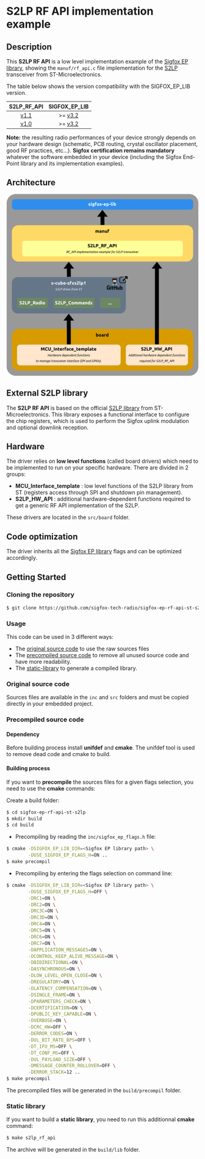 # S2LP RF API implementation example

## Description

This **S2LP RF API** is a low level implementation example of the [Sigfox EP library](https://github.com/sigfox-tech-radio/sigfox-ep-lib), showing the `manuf/rf_api.c` file implementation for the [S2LP](https://www.st.com/en/wireless-connectivity/s2-lp.html) transceiver from ST-Microelectronics.

The table below shows the version compatibility with the SIGFOX_EP_LIB version.

|                                      **S2LP_RF_API**                                    |                                **SIGFOX_EP_LIB**                                |
|:---------------------------------------------------------------------------------------:|:-------------------------------------------------------------------------------:|
| [v1.1](https://github.com/sigfox-tech-radio/sigfox-ep-rf-api-st-s2lp/releases/tag/v1.1) | >= [v3.2](https://github.com/sigfox-tech-radio/sigfox-ep-lib/releases/tag/v3.2) |
| [v1.0](https://github.com/sigfox-tech-radio/sigfox-ep-rf-api-st-s2lp/releases/tag/v1.0) | >= [v3.2](https://github.com/sigfox-tech-radio/sigfox-ep-lib/releases/tag/v3.2) |

**Note:** the resulting radio performances of your device strongly depends on your hardware design (schematic, PCB routing, crystal oscillator placement, good RF practices, etc...). **Sigfox certification remains mandatory** whatever the software embedded in your device (including the Sigfox End-Point library and its implementation examples).

## Architecture

<p align="center">
<img src="docs/images/sigfox_ep_example_st_s2lp_architecture.png" width="600"/>
</p>

## External S2LP library

The **S2LP RF API** is based on the official [S2LP library](https://github.com/STMicroelectronics/x-cube-sfxs2lp1/tree/main/Drivers/BSP/Components/S2LP/S2LP_Library) from ST-Microelectronics. This library exposes a functional interface to configure the chip registers, which is used to perform the Sigfox uplink modulation and optional downlink reception.

## Hardware

The driver relies on **low level functions** (called board drivers) which need to be implemented to run on your specific hardware. There are divided in 2 groups:

* **MCU_Interface_template** : low level functions of the S2LP library from ST (registers access through SPI and shutdown pin management).
* **S2LP_HW_API** : additional hardware-dependent functions required to get a generic RF API implementation of the S2LP.

These drivers are located in the `src/board` folder.

## Code optimization

The driver inherits all the [Sigfox EP library](https://github.com/sigfox-tech-radio/sigfox-ep-lib) flags and can be optimized accordingly.

## Getting Started

### Cloning the repository

```bash
$ git clone https://github.com/sigfox-tech-radio/sigfox-ep-rf-api-st-s2lp.git
```

### Usage

This code can be used in 3 different ways:
 * The [original source code](#original-source-code) to use the raw sources files
 * The [precompiled source code](#precompiled-source-code) to remove all unused source code and have more readability.
 * The [static-library](#static-library) to generate a compiled library.

### Original source code

Sources files are available in the `inc` and `src` folders and must be copied directly in your embedded project.

### Precompiled source code

#### Dependency

Before building process install **unifdef** and  **cmake**. The unifdef tool is used to remove dead code and cmake to build.

#### Building process

If you want to **precompile** the sources files for a given flags selection, you need to use the **cmake** commands:

Create a build folder:

```bash
$ cd sigfox-ep-rf-api-st-s2lp
$ mkdir build
$ cd build
```

* Precompiling by reading the `inc/sigfox_ep_flags.h` file:

```bash
$ cmake -DSIGFOX_EP_LIB_DIR=<Sigfox EP library path> \
		-DUSE_SIGFOX_EP_FLAGS_H=ON ..
$ make precompil
```
* Precompiling by entering the flags selection on command line:

```bash
$ cmake -DSIGFOX_EP_LIB_DIR=<Sigfox EP library path> \
		-DUSE_SIGFOX_EP_FLAGS_H=OFF \
        -DRC1=ON \
        -DRC2=ON \
        -DRC3C=ON \
        -DRC3D=ON \
        -DRC4=ON \
        -DRC5=ON \
        -DRC6=ON \
        -DRC7=ON \
        -DAPPLICATION_MESSAGES=ON \
        -DCONTROL_KEEP_ALIVE_MESSAGE=ON \
        -DBIDIRECTIONAL=ON \
        -DASYNCHRONOUS=ON \
        -DLOW_LEVEL_OPEN_CLOSE=ON \
        -DREGULATORY=ON \
        -DLATENCY_COMPENSATION=ON \
        -DSINGLE_FRAME=ON \
        -DPARAMETERS_CHECK=ON \
        -DCERTIFICATION=ON \
        -DPUBLIC_KEY_CAPABLE=ON \
        -DVERBOSE=ON \
        -DCRC_HW=OFF \
        -DERROR_CODES=ON \
        -DUL_BIT_RATE_BPS=OFF \
        -DT_IFU_MS=OFF \
        -DT_CONF_MS=OFF \
        -DUL_PAYLOAD_SIZE=OFF \
        -DMESSAGE_COUNTER_ROLLOVER=OFF \
        -DERROR_STACK=12 ..
$ make precompil
```

The precompiled files will be generated in the `build/precompil` folder.

### Static library

If you want to build a **static library**, you need to run this additionnal **cmake** command:

```bash
$ make s2lp_rf_api
```

The archive will be generated in the `build/lib` folder.
